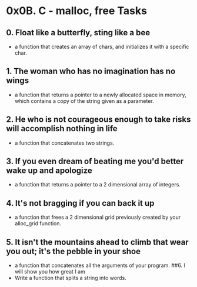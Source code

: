 # 0x0B. C - malloc, free Tasks
## 0. Float like a butterfly, sting like a bee
* a function that creates an array of chars, and initializes it with a specific char.
## 1. The woman who has no imagination has no wings
*  a function that returns a pointer to a newly allocated space in memory, which contains a copy of the string given as a parameter.
## 2. He who is not courageous enough to take risks will accomplish nothing in life
*  a function that concatenates two strings.
## 3. If you even dream of beating me you'd better wake up and apologize
*  a function that returns a pointer to a 2 dimensional array of integers.
## 4. It's not bragging if you can back it up
*  a function that frees a 2 dimensional grid previously created by your alloc_grid function.
## 5. It isn't the mountains ahead to climb that wear you out; it's the pebble in your shoe
* a function that concatenates all the arguments of your program.
##6. I will show you how great I am
* Write a function that splits a string into words.
